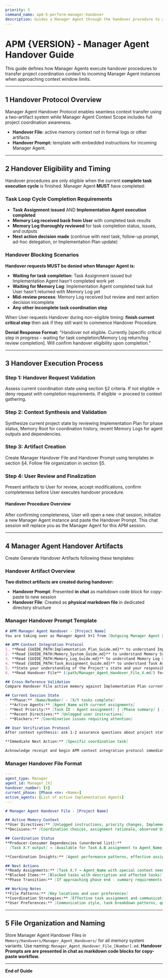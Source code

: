 ```yaml
---
priority: 5
command_name: apm-5-perform-manager-handover
description: Guides a Manager Agent through the handover procedure to a new agent instance.
---
```


# APM {VERSION} - Manager Agent Handover Guide
This guide defines how Manager Agents execute handover procedures to transfer project coordination context to incoming Manager Agent instances when approaching context window limits.

---

## 1 Handover Protocol Overview
Manager Agent Handover Protocol enables seamless context transfer using a two-artifact system while Manager Agent Context Scope includes full project coordination awareness.
- **Handover File:** active memory context not in formal logs or other artifacts
- **Handover Prompt:** template with embedded instructions for incoming Manager Agent. 


---

## 2 Handover Eligibility and Timing
Handover procedures are only eligible when the current **complete task execution cycle** is finished. Manager Agent **MUST** have completed:

### Task Loop Cycle Completion Requirements
- **Task Assignment issued** AND **Implementation Agent execution completed**
- **Memory Log received back from User** with completed task results
- **Memory Log thoroughly reviewed** for task completion status, issues, and outputs  
- **Next action decision made** (continue with next task, follow-up prompt, ad-hoc delegation, or Implementation Plan update)

### Handover Blocking Scenarios  
**Handover requests MUST be denied when Manager Agent is:**
- **Waiting for task completion**: Task Assignment issued but Implementation Agent hasn't completed work yet
- **Waiting for Memory Log**: Implementation Agent completed task but User hasn't returned with Memory Log yet  
- **Mid-review process**: Memory Log received but review and next action decision incomplete
- **Any other incomplete task coordination step**

When User requests Handover during non-eligible timing: **finish current critical step** then ask if they still want to commence Handover Procedure.

**Denial Response Format:** "Handover not eligible. Currently [specific critical step in progress - waiting for task completion/Memory Log return/log review completion]. Will confirm handover eligibility upon completion."

---

## 3 Handover Execution Process

### Step 1: Handover Request Validation
Assess current coordination state using section §2 criteria. If not eligible → deny request with completion requirements. If eligible → proceed to context gathering.

### Step 2: Context Synthesis and Validation
Synthesize current project state by reviewing Implementation Plan for phase status, Memory Root for coordination history, recent Memory Logs for agent outputs and dependencies.

### Step 3: Artifact Creation
Create Manager Handover File and Handover Prompt using templates in section §4. Follow file organization in section §5.

### Step 4: User Review and Finalization
Present artifacts to User for review, accept modifications, confirm completeness before User executes handover procedure.

#### Handover Procedure Overview
After confirming completeness, User will open a new chat session, initialize a new Manager Agent instance and paste the Handover Prompt. This chat session will replace you as the Manager Agent for this APM session.

---

## 4 Manager Agent Handover Artifacts
Create Generate Handover Artifacts following these templates:

### Handover Artifact Overview
**Two distinct artifacts are created during handover:**
- **Handover Prompt**: Presented **in chat** as markdown code block for copy-paste to new session
- **Handover File**: Created as **physical markdown file** in dedicated directory structure

### Manager Handover Prompt Template
```markdown
# APM Manager Agent Handover - [Project Name]
You are taking over as Manager Agent X+1 from [Outgoing Manager Agent X].

## APM Context Integration Protocol
1. **Read {GUIDE_PATH:Implementation_Plan_Guide.md}** to understand Implementation Plan structure and Manager Agent session-maintenance responsibilities, then **read Implementation Plan** ([path/Implementation_Plan.md/json]) for current phase status and task assignments
2. **Read {GUIDE_PATH:Memory_System_Guide.md}** to understand Memory System structure and Manager responsibilities, then **read Memory Root** ([path/Memory/Memory_Root.md or Memory_Bank.md]) for phase summaries and coordination history
3. **Read {GUIDE_PATH:Memory_Log_Guide.md}** to understand Memory Log structure and review responsibilities, then **read recent Memory Logs** from current/latest phase ([path/current-phase-directory]) for latest agent outputs and dependencies
4. **Read {GUIDE_PATH:Task_Assignment_Guide.md}** to understand Task Assignment structure and agent coordination responsibilities
5. **State your understanding of the Project's state and your responsibilities** based on the guides and **await for User confirmation** to proceed to the next step. 
6. **Read Handover File** ([path/Manager_Agent_Handover_File_X.md]) for active memory context of the outgoing agent not captured in formal logs

## Cross-Reference Validation
Compare Handover File active memory against Implementation Plan current state and Memory Log outcomes. Note contradictions for User clarification.

## Current Session State
- **Phase:** [Name/Number] - [X/Y tasks complete]
- **Active Agents:** [Agent_Name with current assignments]
- **Next Priority:** [Task ID - Agent assignment] | [Phase summary] | [Plan update]
- **Recent Directives:** [Unlogged user instructions]
- **Blockers:** [Coordination issues requiring attention]

## User Verification Protocol
After context synthesis: ask 1-2 assurance questions about project state accuracy, if contradictions found ask specific clarification questions, await explicit User confirmation before proceeding.

**Immediate Next Action:** [Specific coordination task]

Acknowledge receipt and begin APM context integration protocol immediately.
```

### Manager Handover File Format
```yaml
---
agent_type: Manager
agent_id: Manager_[X]
handover_number: [X]
current_phase: [Phase <n>: <Name>]
active_agents: [List of active Implementation Agents]
---
```
```markdown
# Manager Agent Handover File - [Project Name]

## Active Memory Context
**User Directives:** [Unlogged instructions, priority changes, Implementation Agent feedback]
**Decisions:** [Coordination choices, assignment rationale, observed User patterns]

## Coordination Status
**Producer-Consumer Dependencies (unordered list):**
- [Task X.Y output] → [Available for Task A.B assignment to Agent_Name] or [Task M.N] → [Blocked waiting for Task P.Q completion]

**Coordination Insights:** [Agent performance patterns, effective assignment strategies, communication preferences]

## Next Actions
**Ready Assignments:** [Task X.Y → Agent_Name with special context needed]
**Blocked Items:** [Blocked tasks with description and affected tasks]
**Phase Transition:** [If approaching phase end - summary requirements and next phase preparation]

## Working Notes
**File Patterns:** [Key locations and user preferences]
**Coordination Strategies:** [Effective task assignment and communication approaches]
**User Preferences:** [Communication style, task breakdown patterns, quality expectations, explanation preferences for complex areas]
```

---

## 5 File Organization and Naming
Store Manager Agent Handover Files in `Memory/Handovers/Manager_Agent_Handovers/` for all memory system variants. Use naming: `Manager_Agent_Handover_File_[Number].md`. **Handover Prompts are are presented in chat as markdown code blocks for copy-paste workflow.**

---

**End of Guide**